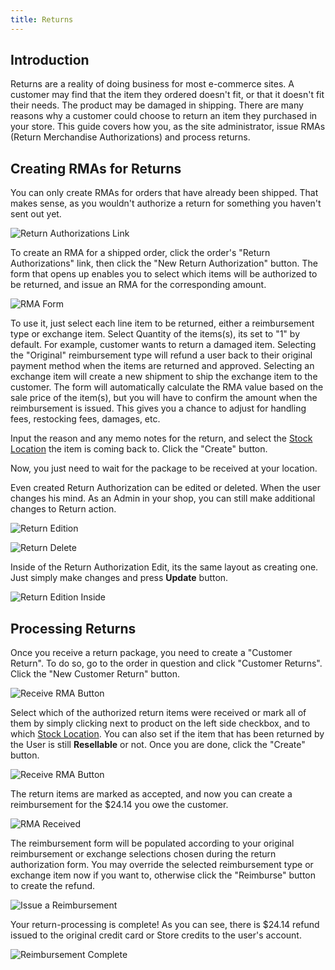 ```yaml
---
title: Returns
---
```


## Introduction

Returns are a reality of doing business for most e-commerce sites. A customer may find that the item they ordered doesn't fit, or that it doesn't fit their needs. The product may be damaged in shipping. There are many reasons why a customer could choose to return an item they purchased in your store. This guide covers how you, as the site administrator, issue RMAs (Return Merchandise Authorizations) and process returns.

## Creating RMAs for Returns

You can only create RMAs for orders that have already been shipped. That makes sense, as you wouldn't authorize a return for something you haven't sent out yet.

![Return Authorizations Link](/images/user/orders/return_authorizations_link.png)

To create an RMA for a shipped order, click the order's "Return Authorizations" link, then click the "New Return Authorization" button. The form that opens up enables you to select which items will be authorized to be returned, and issue an RMA for the corresponding amount.

![RMA Form](/images/user/orders/rma_form.png)

To use it, just select each line item to be returned, either a reimbursement type or exchange item. Select Quantity of the items(s), its set to "1" by default. For example, customer wants to return a damaged item. Selecting the "Original" reimbursement type will refund a user back to their original payment method when the items are returned and approved.  Selecting an exchange item will create a new shipment to ship the exchange item to the customer.  The form will automatically calculate the RMA value based on the sale price of the item(s), but you will have to confirm the amount when the reimbursement is issued. This gives you a chance to adjust for handling fees, restocking fees, damages, etc.

Input the reason and any memo notes for the return, and select the [Stock Location](stock_locations) the item is coming back to. Click the "Create" button.

Now, you just need to wait for the package to be received at your location.

Even created Return Authorization can be edited or deleted. When the user changes his mind. As an Admin in your shop, you can still make additional changes to Return action.

![Return Edition](/images/user/orders/return_autho_edit.jpg)

![Return Delete](/images/user/orders/return_autho_delete.jpg)

Inside of the Return Authorization Edit, its the same layout as creating one. Just simply make changes and press **Update** button.

![Return Edition Inside](/images/user/orders/return_autho_inside.jpg)

## Processing Returns

Once you receive a return package, you need to create a "Customer Return". To do so, go to the order in question and click "Customer Returns". Click the "New Customer Return" button.

![Receive RMA Button](/images/user/orders/customer_return_link.png)

Select which of the authorized return items were received or mark all of them by simply clicking next to product on the left side checkbox, and to which [Stock Location](stock_locations). You can also set if the item that has been returned by the User is still **Resellable** or not. Once you are done, click the "Create" button.

![Receive RMA Button](/images/user/orders/customer_return_form.png)

The return items are marked as accepted, and now you can create a reimbursement for the $24.14 you owe the customer.

![RMA Received](/images/user/orders/create_reimbursement_button.png)

The reimbursement form will be populated according to your original reimbursement or exchange selections chosen during the return authorization form.  You may override the selected reimbursement type or exchange item now if you want to, otherwise click the "Reimburse" button to create the refund.

![Issue a Reimbursement](/images/user/orders/reimbursement_form.png)

Your return-processing is complete! As you can see, there is $24.14 refund issued to the original credit card or Store credits to the user's account.

![Reimbursement Complete](/images/user/orders/reimbursement_complete.png)
